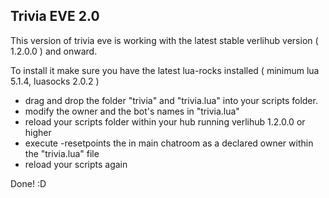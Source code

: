 ## Trivia EVE 2.0
This version of trivia eve is working with the latest stable verlihub version ( 1.2.0.0 ) and onward.

To install it make sure you have the latest lua-rocks installed ( minimum lua 5.1.4, luasocks 2.0.2 )

- drag and drop the folder "trivia" and "trivia.lua" into your scripts folder.
- modify the owner and the bot's names in "trivia.lua"
- reload your scripts folder within your hub running verlihub 1.2.0.0 or higher
- execute -resetpoints the in main chatroom as a declared owner within the "trivia.lua" file
- reload your scripts again

Done! :D
